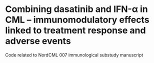 # Combining dasatinib and IFN-α in CML – immunomodulatory effects linked to treatment response and adverse events 

Code related to NordCML 007 immunological substudy manuscript
